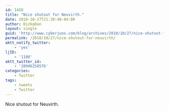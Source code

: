 ```yaml
---
id: 1458
title: "Nice shutout for Neuvirth."
date: 2010-10-27T21:39:48-04:00
author: DizkoDan
layout: single
guid: 'http://www.cyberjunx.com/blog/archives/2010/10/27/nice-shutout-for-neuvirth/'
permalink: /2010/10/27/nice-shutout-for-neuvirth/
aktt_notify_twitter:
    - 'yes'
ljID:
    - '1108'
aktt_twitter_id:
    - '28946258576'
categories:
    - Twitter
tags:
    - tweets
    - Twitter
---
```


Nice shutout for Neuvirth.